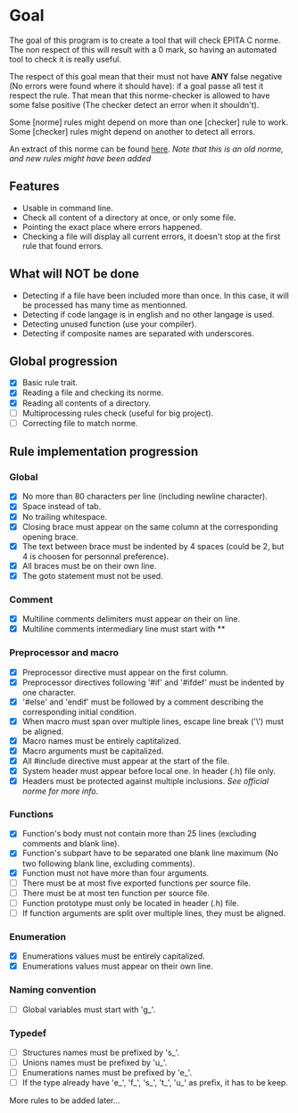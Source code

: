 # Goal

The goal of this program is to create a tool that will check EPITA C norme.
The non respect of this will result with a 0 mark, so having an automated tool to check it
is really useful.

The respect of this goal mean that their must not have **ANY** false negative (No errors were found where it should have):
if a goal passe all test it respect the rule. That mean that this norme-checker is allowed to have some false positive
(The checker detect an error when it shouldn't).

Some [norme] rules might depend on more than one [checker] rule to work.
Some [checker] rules might depend on another to detect all errors.

An extract of this norme can be found [here](http://tsunanet.net/~tsuna/codingstyle/codingstyle.pdf).
*Note that this is an old norme, and new rules might have been added*

## Features

* Usable in command line.
* Check all content of a directory at once, or only some file.
* Pointing the exact place where errors happened.
* Checking a file will display all current errors, it doesn't stop at the first rule that found errors.

## What will **NOT** be done

* Detecting if a file have been included more than once. In this case, it will be processed has many time as mentionned.
* Detecting if code langage is in english and no other langage is used.
* Detecting unused function (use your compiler).
* Detecting if composite names are separated with underscores.

## Global progression

- [x] Basic rule trait.
- [x] Reading a file and checking its norme.
- [x] Reading all contents of a directory.
- [ ] Multiprocessing rules check (useful for big project).
- [ ] Correcting file to match norme.

## Rule implementation progression

### Global
- [x] No more than 80 characters per line (including newline character).
- [x] Space instead of tab.
- [x] No trailing whitespace.
- [x] Closing brace must appear on the same column at the corresponding opening brace.
- [x] The text between brace must be indented by 4 spaces (could be 2, but 4 is choosen for personnal preference).
- [x] All braces must be on their own line.
- [x] The goto statement must not be used.

### Comment
- [x] Multiline comments delimiters must appear on their on line.
- [x] Multiline comments intermediary line must start with **

### Preprocessor and macro
- [x] Preprocessor directive must appear on the first column.
- [x] Preprocessor directives following '#if' and '#ifdef' must be indented by one character.
- [x] '#else' and 'endif' must be followed by a comment describing the corresponding initial condition.
- [x] When macro must span over multiple lines, escape line break ('\\') must be aligned.
- [x] Macro names must be entirely captitalized.
- [x] Macro arguments must be capitalized.
- [x] All #include directive must appear at the start of the file.
- [x] System header must appear before local one. In header (.h) file only.
- [x] Headers must be protected against multiple inclusions. *See official norme for more info*.

### Functions
- [x] Function's body must not contain more than 25 lines (excluding comments and blank line).
- [x] Function's subpart have to be separated one blank line maximum (No two following blank line, excluding comments).
- [x] Function must not have more than four arguments.
- [ ] There must be at most five exported functions per source file.
- [ ] There must be at most ten function per source file.
- [ ] Function prototype must only be located in header (.h) file.
- [ ] If function arguments are split over multiple lines, they must be aligned.

### Enumeration
- [x] Enumerations values must be entirely capitalized.
- [x] Enumerations values must appear on their own line.

### Naming convention
- [ ] Global variables must start with 'g_'.

### Typedef
- [ ] Structures names must be prefixed by 's_'.
- [ ] Unions names must be prefixed by 'u_'.
- [ ] Enumerations names must be prefixed by 'e_'.
- [ ] If the type already have 'e_', 'f_', 's_', 't_', 'u_' as prefix, it has to be keep.

More rules to be added later...
